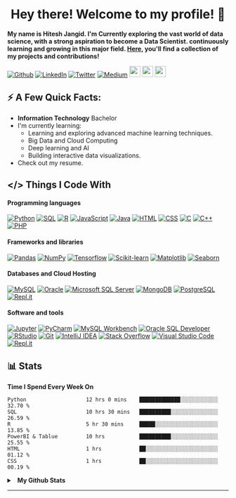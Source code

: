<div align="center">
  <h1> Hey there! Welcome to my profile! 👋</h1>
</div>

**My name is Hitesh Jangid. I'm Currently exploring the vast world of data science, with a strong aspiration to become a Data Scientist. continuously learning and growing in this major field. [Here](https://github.com/ImHiteshjangid?tab=repositories), you'll find a collection of my projects and contributions!**


<p>
<a href="https://github.com/ImHiteshjangid" target="_blank"><img alt="Github" src="https://img.shields.io/badge/GitHub-%2312100E.svg?&style=for-the-badge&logo=Github&logoColor=white" /></a>
<a href="https://linkedin.com/in/hiteshjangidd" target="_blank"><img alt="LinkedIn" src="https://img.shields.io/badge/linkedin-%230077B5.svg?&style=for-the-badge&logo=linkedin&logoColor=white" /></a>
<a href="https://twitter.com/hiteshjangidd" target="_blank"><img alt="Twitter" src="https://img.shields.io/badge/twitter-%231DA1F2.svg?&style=for-the-badge&logo=twitter&logoColor=white" /></a> 
<a href="https://medium.com/" target="_blank"><img alt="Medium" src="https://img.shields.io/badge/medium-%2312100E.svg?&style=for-the-badge&logo=medium&logoColor=white" /></a> 
<a href="https://www.youtube.com/"><img src="https://img.shields.io/badge/youtube-%2312100E.svg?&style=for-the-badge&logo=youtube&logoColor=white" height=25></a> 
<a href="https://www.instagram.com/"><img src="https://img.shields.io/badge/instagram-%23E4405F.svg?&style=for-the-badge&logo=instagram&logoColor=white" height=25></a>
<a href="mailto:imhiteshjangid@gmail.com?subject=Subject%20Here"><img src="https://img.shields.io/badge/Gmail-D14836?style=for-the-badge&logo=gmail&logoColor=white" height=25></a>
</p>


## ⚡️ A Few Quick Facts:

- **Information Technology** Bachelor
- I'm currently learning:
  - Learning and exploring advanced machine learning techniques.
  - Big Data and Cloud Computing
  - Deep learning and AI
  - Building interactive data visualizations.
- Check out my resume.


##  </> Things I Code With

####  Programming languages

<p>
    <a href="#"><img alt="Python" src="https://img.shields.io/badge/Python-14354C.svg?logo=python&logoColor=white"></a>
    <a href="#"><img alt="SQL" src="https://custom-icon-badges.herokuapp.com/badge/SQL-025E8C.svg?logo=database&logoColor=white"></a>
    <a href="#"><img alt="R" src="https://img.shields.io/badge/R-276DC3.svg?logo=r&logoColor=white&color=red"></a>
    <a href="#"><img alt="JavaScript" src="https://img.shields.io/badge/JavaScript-F7DF1E.svg?logo=javascript&logoColor=black"></a>
    <a href="#"><img alt="Java" src="https://img.shields.io/badge/Java-007396.svg?logo=java&logoColor=white"></a>
    <a href="#"><img alt="HTML" src="https://img.shields.io/badge/HTML-239120.svg?logo=html5&logoColor=white"></a>
    <a href="#"><img alt="CSS" src="https://img.shields.io/badge/CSS-E34F26.svg?logo=css3&logoColor=white"></a>
    <a href="#"><img alt="C" src="https://custom-icon-badges.herokuapp.com/badge/C-03599C.svg?logo=c-in-hexagon&logoColor=white"></a>
    <a href="#"><img alt="C++" src="https://custom-icon-badges.herokuapp.com/badge/C++-9C033A.svg?logo=cpp2&logoColor=white"></a>
    <a href="#"><img alt="PHP" src="https://img.shields.io/badge/PHP-777BB4.svg?logo=php&logoColor=white"></a>
</p>

####  Frameworks and libraries

<p>
    <a href="#"><img alt="Pandas" src="https://img.shields.io/badge/Pandas-150458.svg?logo=pandas&logoColor=white"></a>
    <a href="#"><img alt="NumPy" src="https://img.shields.io/badge/Numpy-013243.svg?logo=numpy&logoColor=white"></a>
    <a href="#"><img alt="Tensorflow" src="https://img.shields.io/badge/-Tensorflow and Keras-9C033A?logo=Arduino&logoColor=white"></a>
    <a href="#"><img alt="Scikit-learn" src="https://img.shields.io/badge/Scikit_learn-F7931E.svg?logo=scikit-learn&logoColor=white"></a>
    <a href="#"><img alt="Matplotlib" src="https://img.shields.io/badge/Matplotlib-377EB8.svg?logo=matplotlib&logoColor=white"></a>
    <a href="#"><img alt="Seaborn" src="https://img.shields.io/badge/Seaborn-20232a.svg?logo=react&logoColor=%2361DAFB"></a>
</p>

####  Databases and Cloud Hosting

<p>
    <a href="#"><img alt="MySQL" src="https://img.shields.io/badge/MySQL-00f.svg?logo=mysql&logoColor=white"></a>
    <a href="#"><img alt="Oracle" src="https://img.shields.io/badge/Oracle-F80000.svg?logo=oracle&logoColor=white"></a>
    <a href="#"><img alt="Microsoft SQL Server" src="https://img.shields.io/badge/Microsoft_SQL_Server-CC2927.svg?logo=microsoft-sql-server&logoColor=white"></a>
    <a href="#"><img alt="MongoDB" src ="https://img.shields.io/badge/MongoDB-4ea94b.svg?logo=mongodb&logoColor=white"></a>
    <a href="#"><img alt="PostgreSQL" src ="https://img.shields.io/badge/PostgreSQL-316192.svg?logo=postgresql&logoColor=white"></a>
    <a href="#"><img alt="Repl.it" src="https://img.shields.io/badge/Repl.it-0D101E.svg?logo=Replit&logoColor=white"></a>
</p>

#### Software and tools

<p>
    <a href="#"><img alt="Jupyter" src="https://img.shields.io/badge/Jupyter Notebook-F37626.svg?logo=Jupyter&logoColor=white"></a>
    <a href="#"><img alt="PyCharm" src="https://img.shields.io/badge/PyCharm-000000.svg?logo=pycharm&logoColor=white"></a>
    <a href="#"><img alt="MySQL Workbench" src="https://img.shields.io/badge/MySQL_Workbench-4479A1.svg?logo=mysql&logoColor=white"></a>
    <a href="#"><img alt="Oracle SQL Developer" src="https://img.shields.io/badge/Oracle_SQL_Developer-F80000.svg?logo=oracle&logoColor=white"></a>
    <a href="#"><img alt="RStudio" src="https://img.shields.io/badge/RStudio-75AADB.svg?logo=rstudio&logoColor=white"></a>
    <a href="#"><img alt="Git" src="https://img.shields.io/badge/Git-F05032.svg?logo=git&logoColor=white"></a>
    <a href="#"><img alt="IntelliJ IDEA" src="https://img.shields.io/badge/IntelliJ_IDEA-000000.svg?logo=intellij-idea&logoColor=white"></a>
    <a href="#"><img alt="Stack Overflow" src="https://img.shields.io/badge/-Stack%20Overflow-FE7A16?logo=stack-overflow&logoColor=white"></a>
    <a href="#"><img alt="Visual Studio Code" src="https://img.shields.io/badge/Visual%20Studio%20Code-0078d7.svg?logo=visual-studio-code&logoColor=white"></a>
    <a href="#"><img alt="Repl.it" src="https://img.shields.io/badge/Repl.it-0D101E.svg?logo=Replit&logoColor=white"></a>
</p>

##  📊 Stats

<b>Time I Spend Every Week On</b>

<!--START_SECTION:waka-->
```text
Python                   12 hrs 0 mins    █████████████░░░░░░░░░░░░   32.70 % 
SQL                      10 hrs 30 mins   ██████████░░░░░░░░░░░░░░░   26.59 % 
R                        5 hr 30 mins     █████░░░░░░░░░░░░░░░░░░░░   13.85 % 
PowerBI & Tablue         10 hrs           ██████████░░░░░░░░░░░░░░░   25.55 % 
HTML                     1 hrs            ██░░░░░░░░░░░░░░░░░░░░░░░   01.12 %
CSS                      1 hrs            ██░░░░░░░░░░░░░░░░░░░░░░░   00.19 % 
```
<!--END_SECTION:waka-->


<details>
  <summary>&nbsp;&nbsp;<b>My Github Stats</summary>
  <br/>
	<a href="https://github.com/ImHiteshJangid/github-readme-stats">
  <img height=200 align="center" src="https://github-readme-stats.vercel.app/api?username=ImHiteshJangid&show_icons=true&theme=radical" />
</a>
<a href="https://github.com/ImHiteshJangid/convoychat">
  <img height=200 align="center" src="https://github-readme-stats.vercel.app/api/top-langs?username=ImHiteshJangid&layout=compact&langs_count=8&card_width=320" />
</a>
  <br/>
  <br/>
  ⚠ <b>Note:</b> Top languages is only a metric of the languages my public code consists of and doesn't reflect experience or skill level.
    <br/>
  <br/>
<p align=left>
  <a href="https://git.io/streak-stats" title="Go to Source">
    <img alt="Hitesh's Streak" src="https://github-readme-streak-stats.herokuapp.com/?user=ImHiteshJangid&theme=react&border=61dafb" height="192px"/>
  </a>
</p>
<br />

</details>

---

